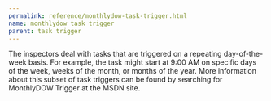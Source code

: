 ```yaml
---
permalink: reference/monthlydow-task-trigger.html
name: monthlydow task trigger
parent: task trigger
---
```


The <monthlydow task trigger> inspectors deal with tasks that are triggered on a repeating day-of-the-week basis. For example, the task might start at 9:00 AM on specific days of the week, weeks of the month, or months of the year. More information about this subset of task triggers can be found by searching for MonthlyDOW Trigger at the MSDN site.